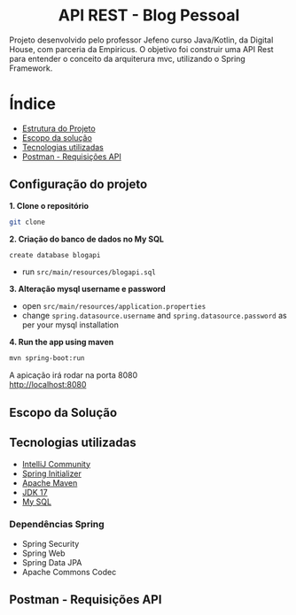 

<h1 align = "center"> API REST - Blog Pessoal </h1>

Projeto desenvolvido pelo professor Jefeno curso Java/Kotlin, da Digital House, com parceria da Empiricus. 
O objetivo foi construir uma API Rest para entender o conceito da arquiterura mvc, utilizando o Spring Framework.

# Índice

- [Estrutura do Projeto](##Estrutura-do-projeto)
- [Escopo da solução](##Escopo-da-solução)
- [Tecnologias utilizadas](##Tecnologias-utilizadas)
- [Postman - Requisições API](##Requisições-api)



## Configuração do projeto


**1. Clone o repositório**

```bash
git clone 
```

**2. Criação do banco de dados no My SQL**
```bash
create database blogapi
```
- run `src/main/resources/blogapi.sql`

**3. Alteração mysql username e password**

+ open `src/main/resources/application.properties`
+ change `spring.datasource.username` and `spring.datasource.password` as per your mysql installation

**4. Run the app using maven**

```bash
mvn spring-boot:run
```
A apicação irá rodar na porta 8080  <br>
<http://localhost:8080>






## Escopo da Solução





## Tecnologias utilizadas


- [IntelliJ Community](https://www.jetbrains.com/idea/download/)
- [Spring Initializer](https://start.spring.io/)
- [Apache Maven](https://maven.apache.org/)
- [JDK 17](https://www.oracle.com/java/technologies/javase/jdk17-archive-downloads.html)
- [My SQL](https://dev.mysql.com/downloads/installer/)


### Dependências Spring
- Spring Security
- Spring Web
- Spring Data JPA
- Apache Commons Codec


## Postman - Requisições API

  

